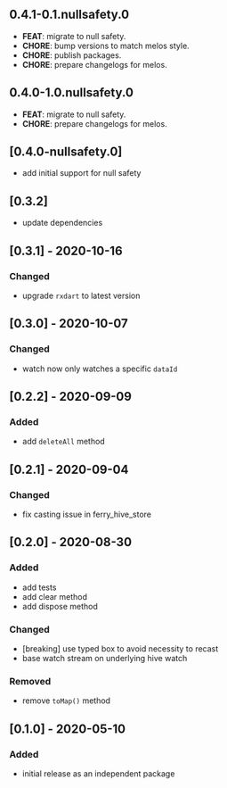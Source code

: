 ## 0.4.1-0.1.nullsafety.0

 - **FEAT**: migrate to null safety.
 - **CHORE**: bump versions to match melos style.
 - **CHORE**: publish packages.
 - **CHORE**: prepare changelogs for melos.

## 0.4.0-1.0.nullsafety.0

 - **FEAT**: migrate to null safety.
 - **CHORE**: prepare changelogs for melos.

## [0.4.0-nullsafety.0]

- add initial support for null safety

## [0.3.2]

- update dependencies

## [0.3.1] - 2020-10-16

### Changed

- upgrade `rxdart` to latest version

## [0.3.0] - 2020-10-07

### Changed

- watch now only watches a specific `dataId`

## [0.2.2] - 2020-09-09

### Added

- add `deleteAll` method

## [0.2.1] - 2020-09-04

### Changed

- fix casting issue in ferry_hive_store

## [0.2.0] - 2020-08-30

### Added

- add tests
- add clear method
- add dispose method

### Changed

- [breaking] use typed box to avoid necessity to recast
- base watch stream on underlying hive watch

### Removed

- remove `toMap()` method

## [0.1.0] - 2020-05-10

### Added

- initial release as an independent package
